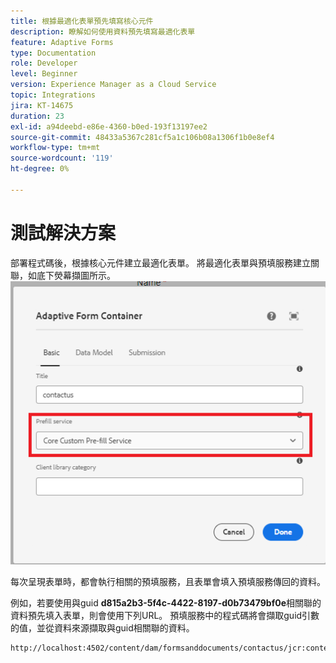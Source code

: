 ```yaml
---
title: 根據最適化表單預先填寫核心元件
description: 瞭解如何使用資料預先填寫最適化表單
feature: Adaptive Forms
type: Documentation
role: Developer
level: Beginner
version: Experience Manager as a Cloud Service
topic: Integrations
jira: KT-14675
duration: 23
exl-id: a94deebd-e86e-4360-b0ed-193f13197ee2
source-git-commit: 48433a5367c281cf5a1c106b08a1306f1b0e8ef4
workflow-type: tm+mt
source-wordcount: '119'
ht-degree: 0%

---
```


# 測試解決方案

部署程式碼後，根據核心元件建立最適化表單。 將最適化表單與預填服務建立關聯，如底下熒幕擷圖所示。
![預填服務](assets/pre-fill-service.png)

每次呈現表單時，都會執行相關的預填服務，且表單會填入預填服務傳回的資料。

例如，若要使用與guid **d815a2b3-5f4c-4422-8197-d0b73479bf0e**相關聯的資料預先填入表單，則會使用下列URL。
預填服務中的程式碼將會擷取guid引數的值，並從資料來源擷取與guid相關聯的資料。

```html
http://localhost:4502/content/dam/formsanddocuments/contactus/jcr:content?wcmmode=disabled&guid=d815a2b3-5f4c-4422-8197-d0b73479bf0e
```
